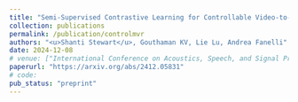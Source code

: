 ```yaml
---
title: "Semi-Supervised Contrastive Learning for Controllable Video-to-Music Retrieval"
collection: publications
permalink: /publication/controlmvr
authors: "<u>Shanti Stewart</u>, Gouthaman KV, Lie Lu, Andrea Fanelli"
date: 2024-12-08
# venue: ["International Conference on Acoustics, Speech, and Signal Processing (ICASSP), 2025"]
paperurl: "https://arxiv.org/abs/2412.05831"
# code:
pub_status: "preprint"
---
```


